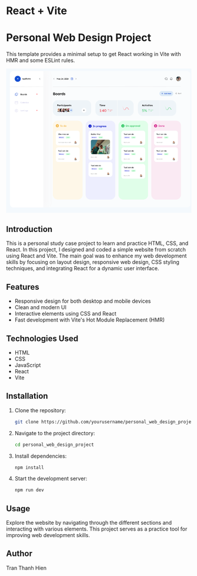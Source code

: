 # React + Vite
# Personal Web Design Project

This template provides a minimal setup to get React working in Vite with HMR and some ESLint rules.

![Project Screenshot](/resources/home_screen.png)

## Introduction

This is a personal study case project to learn and practice HTML, CSS, and React. In this project, I designed and coded a simple website from scratch using React and Vite. The main goal was to enhance my web development skills by focusing on layout design, responsive web design, CSS styling techniques, and integrating React for a dynamic user interface.

## Features

- Responsive design for both desktop and mobile devices
- Clean and modern UI
- Interactive elements using CSS and React
- Fast development with Vite's Hot Module Replacement (HMR)

## Technologies Used

- HTML
- CSS
- JavaScript
- React
- Vite

## Installation

1. Clone the repository:
    ```sh
    git clone https://github.com/yourusername/personal_web_design_project.git
    ```
2. Navigate to the project directory:
    ```sh
    cd personal_web_design_project
    ```
3. Install dependencies:
    ```sh
    npm install
    ```
4. Start the development server:
    ```sh
    npm run dev
    ```

## Usage

Explore the website by navigating through the different sections and interacting with various elements. This project serves as a practice tool for improving web development skills.

## Author

Tran Thanh Hien
